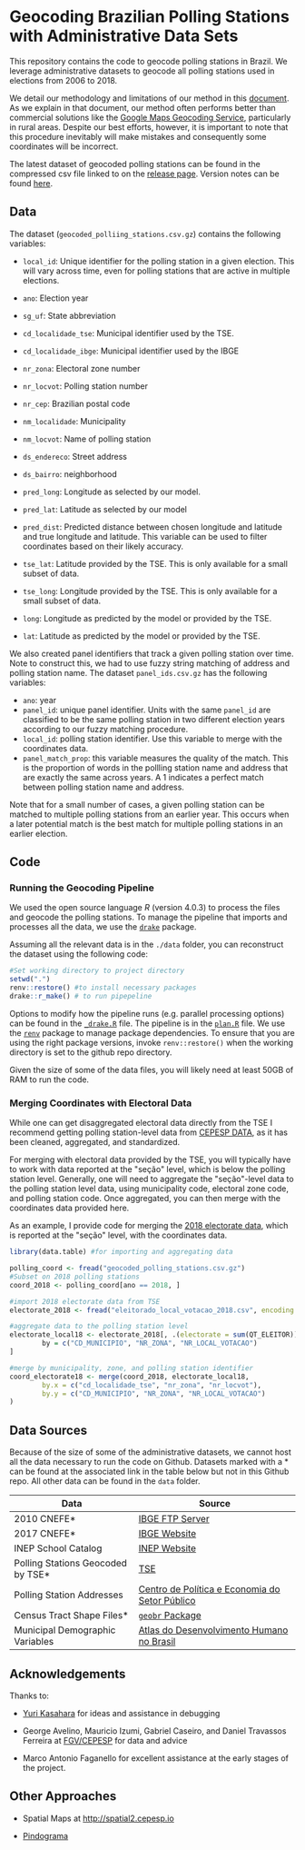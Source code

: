 # Geocoding Brazilian Polling Stations with Administrative Data Sets

This repository contains the code to geocode polling stations in Brazil. We leverage administrative datasets to geocode all polling stations used in elections from 2006 to 2018.

We detail our methodology and limitations of our method in this [document](https://raw.githack.com/fdhidalgo/geocode_br_polling_stations/master/doc/geocoding_procedure.html). As we explain in that document, our method often performs better than commercial solutions like the [Google Maps Geocoding Service](https://developers.google.com/maps/documentation/geocoding/overview), particularly in rural areas. Despite our best efforts, however, it is important to note that this procedure inevitably will make mistakes and consequently some coordinates will be incorrect. 

The latest dataset of geocoded polling stations can be found in the compressed csv file  linked to on the [release page](https://github.com/fdhidalgo/geocode_br_polling_stations/releases/latest). Version notes can be found [here](https://github.com/fdhidalgo/geocode_br_polling_stations/releases).

## Data

The dataset (`geocoded_polliing_stations.csv.gz`) contains the following variables:

- `local_id`: Unique identifier for the polling station in a given election. This will vary across time, even for polling stations that are active in multiple elections.

- `ano`: Election year

- `sg_uf`: State abbreviation

- `cd_localidade_tse`: Municipal identifier used by the TSE.

- `cd_localidade_ibge`: Municipal identifier used by the IBGE

- `nr_zona`: Electoral zone number

- `nr_locvot`: Polling station number

- `nr_cep`: Brazilian postal code

- `nm_localidade`: Municipality

- `nm_locvot`: Name of polling station

- `ds_endereco`: Street address

- `ds_bairro`: neighborhood

- `pred_long`: Longitude as selected by our model.

- `pred_lat`: Latitude as selected by our model

- `pred_dist`: Predicted distance between chosen longitude and latitude and true longitude and latitude. This variable can be used to filter coordinates based on their likely accuracy.

- `tse_lat`: Latitude provided by the TSE. This is only available for a small subset of data.

- `tse_long`: Longitude provided by the TSE. This is only available for a small subset of data.

- `long`: Longitude as predicted by the model or provided by the TSE.

- `lat`: Latitude as predicted by the model or provided by the TSE.

We also created panel identifiers that track a given polling station over time. Note to construct this, we had to use fuzzy string matching of address and polling station name. The dataset `panel_ids.csv.gz` has the following variables:

- `ano`: year
- `panel_id`: unique panel identifier. Units with the same `panel_id` are classified to be the same polling station in two different election years according to our fuzzy matching procedure. 
- `local_id`: polling station identifier. Use this variable to merge with the coordinates data. 
- `panel_match_prop`: this variable measures the quality of the match. This is the proportion of words in the pollling station name and address that are exactly the same across years.  A 1 indicates a perfect match between polling station name and address. 

Note that for a small number of cases, a given polling station can be matched to multiple polling stations from an earlier year. This occurs when a later potential match is the best match for multiple polling stations in an earlier election. 

## Code
### Running the Geocoding Pipeline

We used the open source language *R* (version 4.0.3) to process the files and geocode the polling stations. To manage the pipeline that imports and processes all the data, we use the [`drake`](https://github.com/ropensci/drake) package.

Assuming all the relevant data is in the `./data` folder, you can reconstruct the dataset using the following code:

``` r
#Set working directory to project directory
setwd(".")
renv::restore() #to install necessary packages
drake::r_make() # to run pipepeline
```

Options to modify how the pipeline runs (e.g. parallel processing options) can be found in the [`_drake.R`](./_drake.R) file. The pipeline is in the [`plan.R`](./R/plan.R) file. We use the [`renv`](https://rstudio.github.io/renv/index.html) package to manage package dependencies. To ensure that you are using the right package versions, invoke `renv::restore()` when the working directory is set to the github repo directory.

Given the size of some of the data files, you will likely need at least 50GB of RAM to run the code.

### Merging Coordinates with Electoral Data
While one can get disaggregated electoral data directly from the TSE I recommend getting polling station-level data from  [CEPESP DATA](https://www.cepespdata.io), as it has been cleaned, aggregated, and standardized. 

For merging with electoral data provided by the TSE, you will typically have to work with data reported at the "seção" level, which is below the polling station level. Generally, one will need to aggregate the "seção"-level data to the polling station level data, using municipality code, electoral zone code, and polling station code. Once aggregated, you can then merge with the coordinates data provided here. 

As an example, I provide code for merging the [2018 electorate data](https://dadosabertos.tse.jus.br/dataset/eleitorado-2018/resource/368612e7-fa5d-420a-9013-7ee9d1dbd16a), which is reported at the "seção" level, with the coordinates data.

``` r
library(data.table) #for importing and aggregating data

polling_coord <- fread("geocoded_polling_stations.csv.gz")
#Subset on 2018 polling stations
coord_2018 <- polling_coord[ano == 2018, ]

#import 2018 electorate data from TSE
electorate_2018 <- fread("eleitorado_local_votacao_2018.csv", encoding = "Latin-1")

#aggregate data to the polling station level
electorate_local18 <- electorate_2018[, .(electorate = sum(QT_ELEITOR)),
        by = c("CD_MUNICIPIO", "NR_ZONA", "NR_LOCAL_VOTACAO")
]

#merge by municipality, zone, and polling station identifier
coord_electorate18 <- merge(coord_2018, electorate_local18,
        by.x = c("cd_localidade_tse", "nr_zona", "nr_locvot"),
        by.y = c("CD_MUNICIPIO", "NR_ZONA", "NR_LOCAL_VOTACAO")
)
```


## Data Sources
Because of the size of some of the administrative datasets, we cannot host all the data necessary to run the code on Github.
Datasets marked with a \* can be found at the associated link in the table below but not in this Github repo.
All other data can be found in the `data` folder.

| Data                             | Source                                                                                                                                                                                                 |
|----------------------------------|--------------------------------------------------------------------------------------------------------------------------------------------------------------------------------------------------------|
| 2010 CNEFE\*                     | [IBGE FTP Server](https://ftp.ibge.gov.br/Censos/Censo_Demografico_2010/Cadastro_Nacional_de_Enderecos_Fins_Estatisticos/)                                                                               |
| 2017 CNEFE\*                     | [IBGE Website](https://www.ibge.gov.br/estatisticas/economicas/agricultura-e-pecuaria/21814-2017-censo-agropecuario.html?edicao=23751&t=resultados)                                                    |
| INEP School Catalog              | [INEP Website](https://inepdata.inep.gov.br/analytics/saw.dll?dashboard&NQUser=inepdata&NQPassword=Inep2014&PortalPath=%2Fshared%2FCenso%20da%20Educação%20Básica%2F_portal%2FCatálogo%20de%20Escolas) |
| Polling Stations Geocoded by TSE\* | [TSE](https://www.tse.jus.br/hotsites/pesquisas-eleitorais/eleitorado_anos/2018.html)                                                                |
| Polling Station Addresses        | [Centro de Política e Economia do Setor Público](https://www.cepespdata.io)                                                                                                                            |
| Census Tract Shape Files\*       | [`geobr` Package](https://github.com/ipeaGIT/geobr)                                                                                                                                                    |
| Municipal Demographic Variables  | [Atlas do Desenvolvimento Humano no Brasil](http://www.atlasbrasil.org.br)                                                                                                                             |

## Acknowledgements

Thanks to:

- [Yuri Kasahara](https://www.researchgate.net/profile/Yuri_Kasahara2) for ideas and assistance in debugging

- George Avelino, Mauricio Izumi, Gabriel Caseiro, and Daniel Travassos Ferreira at [FGV/CEPESP](https://www.cepespdata.io) for data and advice
- Marco Antonio Faganello for excellent assistance at the early stages of the project. 

## Other Approaches

- Spatial Maps at <http://spatial2.cepesp.io>

- [Pindograma](https://github.com/pindograma/mapa)

